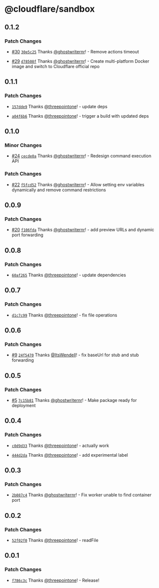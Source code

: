 # @cloudflare/sandbox

## 0.1.2

### Patch Changes

- [#30](https://github.com/cloudflare/sandbox-sdk/pull/30) [`30e5c25`](https://github.com/cloudflare/sandbox-sdk/commit/30e5c25cf7d4b07f9049724206c531e2d5d29d5c) Thanks [@ghostwriternr](https://github.com/ghostwriternr)! - Remove actions timeout

- [#29](https://github.com/cloudflare/sandbox-sdk/pull/29) [`d78508f`](https://github.com/cloudflare/sandbox-sdk/commit/d78508f7287a59e0423edd2999c2c83e9e34ccfd) Thanks [@ghostwriternr](https://github.com/ghostwriternr)! - Create multi-platform Docker image and switch to Cloudflare official repo

## 0.1.1

### Patch Changes

- [`157dde9`](https://github.com/cloudflare/sandbox-sdk/commit/157dde9b1f23e9bb6f3e9c3f0514b639a8813897) Thanks [@threepointone](https://github.com/threepointone)! - update deps

- [`a04f6b6`](https://github.com/cloudflare/sandbox-sdk/commit/a04f6b6c0b2ef9e3ce0851b53769f1c10d8c6de6) Thanks [@threepointone](https://github.com/threepointone)! - trigger a build with updated deps

## 0.1.0

### Minor Changes

- [#24](https://github.com/cloudflare/sandbox-sdk/pull/24) [`cecde0a`](https://github.com/cloudflare/sandbox-sdk/commit/cecde0a7530a87deffd8562fb8b01d66ee80ee19) Thanks [@ghostwriternr](https://github.com/ghostwriternr)! - Redesign command execution API

### Patch Changes

- [#22](https://github.com/cloudflare/sandbox-sdk/pull/22) [`f5fcd52`](https://github.com/cloudflare/sandbox-sdk/commit/f5fcd52025d1f7958a374e69d75e3fc590275f3f) Thanks [@ghostwriternr](https://github.com/ghostwriternr)! - Allow setting env variables dynamically and remove command restrictions

## 0.0.9

### Patch Changes

- [#20](https://github.com/cloudflare/sandbox-sdk/pull/20) [`f106fda`](https://github.com/cloudflare/sandbox-sdk/commit/f106fdac98e7ef35677326290d45cbf3af88982c) Thanks [@ghostwriternr](https://github.com/ghostwriternr)! - add preview URLs and dynamic port forwarding

## 0.0.8

### Patch Changes

- [`60af265`](https://github.com/cloudflare/sandbox-sdk/commit/60af265d834e83fd30a921a3e1be232f13fe24da) Thanks [@threepointone](https://github.com/threepointone)! - update dependencies

## 0.0.7

### Patch Changes

- [`d1c7c99`](https://github.com/cloudflare/sandbox-sdk/commit/d1c7c99df6555eff71bcd59852e4b8eed2ad8cb6) Thanks [@threepointone](https://github.com/threepointone)! - fix file operations

## 0.0.6

### Patch Changes

- [#9](https://github.com/cloudflare/sandbox-sdk/pull/9) [`24f5470`](https://github.com/cloudflare/sandbox-sdk/commit/24f547048d5a26137de4656cea13d83ad2cc0b43) Thanks [@ItsWendell](https://github.com/ItsWendell)! - fix baseUrl for stub and stub forwarding

## 0.0.5

### Patch Changes

- [#5](https://github.com/cloudflare/sandbox-sdk/pull/5) [`7c15b81`](https://github.com/cloudflare/sandbox-sdk/commit/7c15b817899e4d9e1f25747aaf439e5e9e880d15) Thanks [@ghostwriternr](https://github.com/ghostwriternr)! - Make package ready for deployment

## 0.0.4

### Patch Changes

- [`c0d9d33`](https://github.com/cloudflare/sandbox-sdk/commit/c0d9d3396badee1eab45e6b4a73d48957f31409b) Thanks [@threepointone](https://github.com/threepointone)! - actually work

- [`444d2da`](https://github.com/cloudflare/sandbox-sdk/commit/444d2dafde9a0f190e50c879b0e768da1b289b51) Thanks [@threepointone](https://github.com/threepointone)! - add experimental label

## 0.0.3

### Patch Changes

- [`2b087c4`](https://github.com/cloudflare/sandbox-sdk/commit/2b087c40a29697c20dad19b4e3b8512f5d404bd3) Thanks [@ghostwriternr](https://github.com/ghostwriternr)! - Fix worker unable to find container port

## 0.0.2

### Patch Changes

- [`52f02f0`](https://github.com/cloudflare/sandbox-sdk/commit/52f02f0625ef9f8eac695e51f93fa79651c0206d) Thanks [@threepointone](https://github.com/threepointone)! - readFile

## 0.0.1

### Patch Changes

- [`f786c3c`](https://github.com/cloudflare/sandbox-sdk/commit/f786c3cee6bd9777bd74918ae9fdf381aa99f913) Thanks [@threepointone](https://github.com/threepointone)! - Release!
